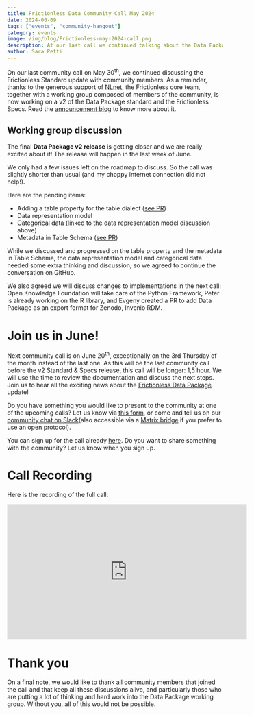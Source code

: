 ```yaml
---
title: Frictionless Data Community Call May 2024
date: 2024-06-09
tags: ["events", "community-hangout"]
category: events
image: /img/blog/Frictionless-may-2024-call.png
description: At our last call we continued talking about the Data Package update, as we are getting close to the v2 draft release...
author: Sara Petti
---
```

On our last community call on May 30<sup>th</sup>, we continued discussing the Frictionless Standard update with community members. As a reminder, thanks to the generous support of [NLnet](https://nlnet.nl/), the Frictionless core team, together with a working group composed of members of the community, is now working on a v2 of the Data Package standard and the Frictionless Specs. Read the [announcement blog](https://frictionlessdata.io/blog/2023/11/15/frictionless-specs-update/) to know more about it.

## Working group discussion

The final **Data Package v2 release** is getting closer and we are really excited about it! The release will happen in the last week of June. 

We only had a few issues left on the roadmap to discuss. So the call was slightly shorter than usual (and my choppy internet connection did not help!).

Here are the pending items:
* Adding a table property for the table dialect ([see PR](https://github.com/frictionlessdata/datapackage/pull/64)) 
* Data representation model
* Categorical data (linked to the data representation model discussion above)
* Metadata in Table Schema ([see PR](https://github.com/frictionlessdata/datapackage/pull/63))

While we discussed and progressed on the table property and the metadata in Table Schema, the data representation model and categorical data needed some extra thinking and discussion, so we agreed to continue the conversation on GitHub.

We also agreed we will discuss changes to implementations in the next call: Open Knowledge Foundation will take care of the Python Framework, Peter is already working on the R library, and Evgeny created a PR to add Data Package as an export format for Zenodo, Invenio RDM.

# Join us in June!
Next community call is on June 20<sup>th</sup>, exceptionally on the 3rd Thursday of the month instead of the last one. As this will be the last community call before the v2 Standard & Specs release, this call will be longer: 1,5 hour. We will use the time to review the documentation and discuss the next steps. Join us to hear all the exciting news about the [Frictionless Data Package](https://datapackage.org/) update! 

Do you have something you would like to present to the community at one of the upcoming calls? Let us know via [this form](https://forms.gle/AWpbxyiGESNSUFK2A), or come and tell us on our [community chat on Slack](https://join.slack.com/t/frictionlessdata/shared_invite/zt-17kpbffnm-tRfDW_wJgOw8tJVLvZTrBg)(also accessible via a [Matrix bridge](https://matrix.to/#/#frictionlessdata:matrix.okfn.org) if you prefer to use an open protocol).

You can sign up for the call already [here](https://docs.google.com/forms/d/e/1FAIpQLSeuNCopxXauMkrWvF6VHqOyHMcy54SfNDOseVXfWRQZWkvqjQ/viewform?usp=sf_link). Do you want to share something with the community? Let us know when you sign up. 

# Call Recording
Here is the recording of the full call:

<iframe width="560" height="315" src="https://www.youtube.com/embed/CIxCITsRSGE?si=nBfMPAJx6t4Q2y4W" title="YouTube video player" frameborder="0" allow="accelerometer; autoplay; clipboard-write; encrypted-media; gyroscope; picture-in-picture; web-share" referrerpolicy="strict-origin-when-cross-origin" allowfullscreen></iframe>

# Thank you
On a final note, we would like to thank all community members that joined the call and that keep all these discussions alive, and particularly those who are putting a lot of thinking and hard work into the Data Package working group. Without you, all of this would not be possible.
